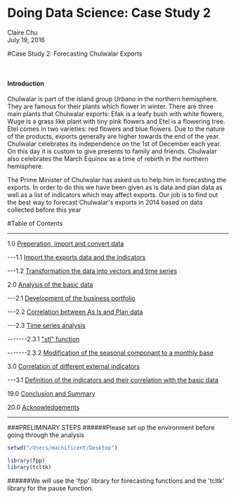 # Doing Data Science: Case Study 2
Claire Chu  
July 19, 2016  

#Case Study 2: Forecasting Chulwalar Exports

<br>

#### Introduction

Chulwalar is part of the island group Urbano in the northern hemisphere. They are famous for their plants which flower in winter. There are three main plants that Chulwalar exports: Efak is a leafy bush with white flowers, Wuge is a grass like plant with tiny pink flowers and Etel is a flowering tree. Etel comes in two varieties: red flowers and blue flowers. Due to the nature of the products, exports generally are higher towards the end of the year. Chulwalar celebrates its independence on the 1st of December each year. On this day it is custom to give presents to family and friends. Chulwalar also celebrates the March Equinox as a time of rebirth in the northern hemisphere. 

The Prime Minister of Chulwalar has asked us to help him in forecasting the exports. In order to do this we have been given as is data and plan data as well as a list of indicators which may affect exports. Our job is to find out the best way to forecast Chulwalar's exports in 2014 based on data collected before this year 
<br>

#Table of Contents

****************************
1.0	[Preperation, import and convert data](https://github.com/clairecDS/DoingDataScience_CaseStudy2/blob/master/Analysis/Section1_Prep/Readme.md)

---1.1 [Import the exports data and the indicators](https://github.com/clairecDS/DoingDataScience_CaseStudy2/blob/master/Analysis/Section1_Prep/Readme.md)

---1.2 [Transformation the data into vectors and time series](https://github.com/clairecDS/DoingDataScience_CaseStudy2/blob/master/Analysis/Section1_Prep/Readme.md)

2.0 [Analysis of the basic data](../clairecDS/DoingDataScience_CaseStudy2/Analysis/)

---2.1 [Development of the business portfolio](../clairecDS/DoingDataScience_CaseStudy2/Analysis/)

---2.2 [Correlation between As Is and Plan data](../clairecDS/DoingDataScience_CaseStudy2/Analysis/)

---2.3 [Time series analysis](../clairecDS/DoingDataScience_CaseStudy2/Analysis/)

-------2.3.1 ["stl" function](../clairecDS/DoingDataScience_CaseStudy2/Analysis/)

-------2.3.2 [Modification of the seasonal componant to a monthly base](../clairecDS/DoingDataScience_CaseStudy2/Analysis/)

3.0 [Correlation of different external indicators](../clairecDS/DoingDataScience_CaseStudy2/Analysis/)

---3.1 [Definition of the indicators and their correlation with the basic data](../clairecDS/DoingDataScience_CaseStudy2/Analysis/)

19.0 [Conclusion and Summary](../clairecDS/DoingDataScience_CaseStudy2/Analysis/)

20.0 [Acknowledgements](../clairecDS/DoingDataScience_CaseStudy2/Analysis/)

****************************
<div id='id-section1'/>
###PRELIMINARY STEPS
######Please set up the environment before going through the analysis

```r
setwd("/Users/macnificent/Desktop")

library(fpp)
library(tcltk)
```
######We will use the 'fpp' library for forecasting functions and the 'tcltk' library for the pause function.
